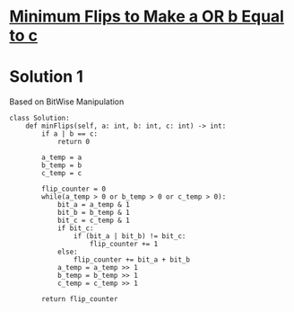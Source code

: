 # [Minimum Flips to Make a OR b Equal to c](https://leetcode.com/problems/minimum-flips-to-make-a-or-b-equal-to-c/description)

# Solution 1
Based on BitWise Manipulation
    
    class Solution:
        def minFlips(self, a: int, b: int, c: int) -> int:
            if a | b == c:
                return 0
                
            a_temp = a
            b_temp = b
            c_temp = c
    
            flip_counter = 0
            while(a_temp > 0 or b_temp > 0 or c_temp > 0):
                bit_a = a_temp & 1
                bit_b = b_temp & 1
                bit_c = c_temp & 1
                if bit_c:
                    if (bit_a | bit_b) != bit_c:
                        flip_counter += 1
                else:
                    flip_counter += bit_a + bit_b
                a_temp = a_temp >> 1
                b_temp = b_temp >> 1
                c_temp = c_temp >> 1
            
            return flip_counter